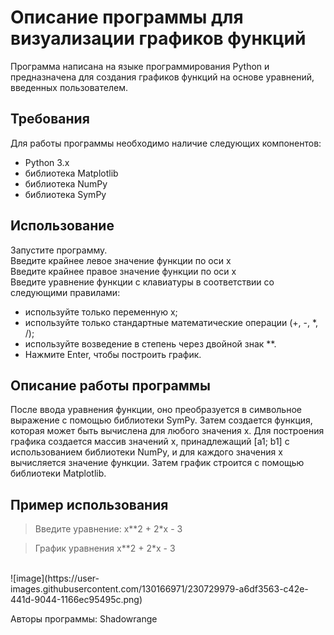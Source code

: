 # Описание программы для визуализации графиков функций<br/>
Программа написана на языке программирования Python и предназначена для создания графиков функций на основе уравнений, введенных пользователем.<br/>
  
## Требования<br/>
Для работы программы необходимо наличие следующих компонентов:<br/>

* Python 3.x<br/>
* библиотека Matplotlib<br/>
* библиотека NumPy
* библиотека SymPy
  
## Использование<br/>
Запустите программу.<br/>
Введите крайнее левое значение функции по оси x<br/>
Введите крайнее правое значение функции по оси x<br/>
Введите уравнение функции с клавиатуры в соответствии со следующими правилами:<br/>
- используйте только переменную x;
- используйте только стандартные математические операции (+, -, *, /);
- используйте возведение в степень через двойной знак **.
- Нажмите Enter, чтобы построить график.<br/>
  
## Описание работы программы<br/>
После ввода уравнения функции, оно преобразуется в символьное выражение с помощью библиотеки SymPy. Затем создается функция, которая может быть вычислена для любого значения x. Для построения графика создается массив значений x, принадлежащий [a1; b1] с использованием библиотеки NumPy, и для каждого значения x вычисляется значение функции. Затем график строится с помощью библиотеки Matplotlib.

## Пример использования<br/>
> Введите уравнение: x**2 + 2*x - 3

> График уравнения x**2 + 2*x - 3<br/>
<br/>
![image](https://user-images.githubusercontent.com/130166971/230729979-a6df3563-c42e-441d-9044-1166ec95495c.png)  
  
Авторы программы: Shadowrange<br/>
